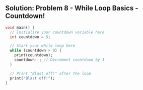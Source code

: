 ## Solution: Problem 8 - While Loop Basics - Countdown!

```dart
void main() {
  // Initialize your countdown variable here
  int countdown = 5;

  // Start your while loop here
  while (countdown > 0) {
    print(countdown);
    countdown--; // Decrement countdown by 1
  }

  // Print "Blast off!" after the loop
  print("Blast off!");
}
```